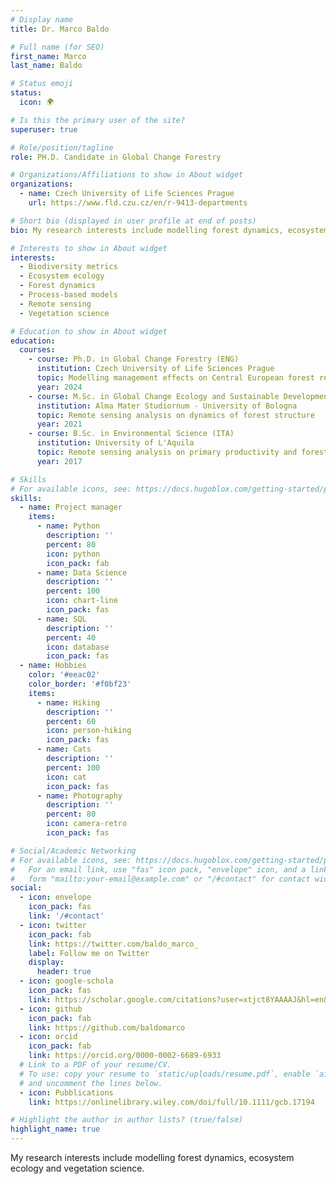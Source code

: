 ```yaml
---
# Display name
title: Dr. Marco Baldo

# Full name (for SEO)
first_name: Marco
last_name: Baldo

# Status emoji
status:
  icon: 🌍

# Is this the primary user of the site?
superuser: true

# Role/position/tagline
role: PH.D. Candidate in Global Change Forestry

# Organizations/Affiliations to show in About widget
organizations:
  - name: Czech University of Life Sciences Prague
    url: https://www.fld.czu.cz/en/r-9413-departments

# Short bio (displayed in user profile at end of posts)
bio: My research interests include modelling forest dynamics, ecosystem ecology and vegetation science.

# Interests to show in About widget
interests:
  - Biodiversity metrics
  - Ecosystem ecology
  - Forest dynamics
  - Process-based models
  - Remote sensing
  - Vegetation science

# Education to show in About widget
education:
  courses:
    - course: Ph.D. in Global Change Forestry (ENG)
      institution: Czech University of Life Sciences Prague
      topic: Modelling management effects on Central European forest resilience
      year: 2024
    - course: M.Sc. in Global Change Ecology and Sustainable Development Goals (ENG)
      institution: Alma Mater Studiornum - University of Bologna
      topic: Remote sensing analysis on dynamics of forest structure
      year: 2021
    - course: B.Sc. in Environmental Science (ITA)
      institution: University of L'Aquila
      topic: Remote sensing analysis on primary productivity and forest cover
      year: 2017

# Skills
# For available icons, see: https://docs.hugoblox.com/getting-started/page-builder/#icons
skills:
  - name: Project manager
    items:
      - name: Python
        description: ''
        percent: 80
        icon: python
        icon_pack: fab
      - name: Data Science
        description: ''
        percent: 100
        icon: chart-line
        icon_pack: fas
      - name: SQL
        description: ''
        percent: 40
        icon: database
        icon_pack: fas
  - name: Hobbies
    color: '#eeac02'
    color_border: '#f0bf23'
    items:
      - name: Hiking
        description: ''
        percent: 60
        icon: person-hiking
        icon_pack: fas
      - name: Cats
        description: ''
        percent: 100
        icon: cat
        icon_pack: fas
      - name: Photography
        description: ''
        percent: 80
        icon: camera-retro
        icon_pack: fas

# Social/Academic Networking
# For available icons, see: https://docs.hugoblox.com/getting-started/page-builder/#icons
#   For an email link, use "fas" icon pack, "envelope" icon, and a link in the
#   form "mailto:your-email@example.com" or "/#contact" for contact widget.
social:
  - icon: envelope
    icon_pack: fas
    link: '/#contact'
  - icon: twitter
    icon_pack: fab
    link: https://twitter.com/baldo_marco_
    label: Follow me on Twitter
    display:
      header: true
  - icon: google-schola
    icon_pack: fas
    link: https://scholar.google.com/citations?user=xtjct8YAAAAJ&hl=en&oi=ao
  - icon: github
    icon_pack: fab
    link: https://github.com/baldomarco
  - icon: orcid
    icon_pack: fab
    link: https://orcid.org/0000-0002-6689-6933
  # Link to a PDF of your resume/CV.
  # To use: copy your resume to `static/uploads/resume.pdf`, enable `ai` icons in `params.yaml`,
  # and uncomment the lines below.
  - icon: Pubblications
    link: https://onlinelibrary.wiley.com/doi/full/10.1111/gcb.17194

# Highlight the author in author lists? (true/false)
highlight_name: true
---
```


My research interests include modelling forest dynamics, ecosystem ecology and vegetation science.

